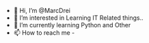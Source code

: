 - 👋 Hi, I’m @MarcDrei
- 👀 I’m interested in Learning IT Related things..
- 🌱 I’m currently learning Python and Other
- 📫 How to reach me - 

<!---
MarcDrei/MarcDrei is a ✨ special ✨ repository because its `README.md` (this file) appears on your GitHub profile.
You can click the Preview link to take a look at your changes.
--->
